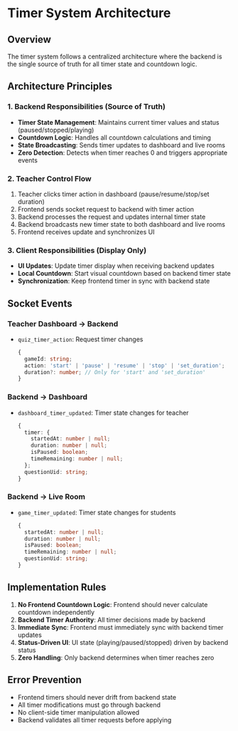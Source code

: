 # Timer System Architecture

## Overview
The timer system follows a centralized architecture where the backend is the single source of truth for all timer state and countdown logic.

## Architecture Principles

### 1. Backend Responsibilities (Source of Truth)
- **Timer State Management**: Maintains current timer values and status (paused/stopped/playing)
- **Countdown Logic**: Handles all countdown calculations and timing
- **State Broadcasting**: Sends timer updates to dashboard and live rooms
- **Zero Detection**: Detects when timer reaches 0 and triggers appropriate events

### 2. Teacher Control Flow
1. Teacher clicks timer action in dashboard (pause/resume/stop/set duration)
2. Frontend sends socket request to backend with timer action
3. Backend processes the request and updates internal timer state
4. Backend broadcasts new timer state to both dashboard and live rooms
5. Frontend receives update and synchronizes UI

### 3. Client Responsibilities (Display Only)
- **UI Updates**: Update timer display when receiving backend updates
- **Local Countdown**: Start visual countdown based on backend timer state
- **Synchronization**: Keep frontend timer in sync with backend state

## Socket Events

### Teacher Dashboard → Backend
- `quiz_timer_action`: Request timer changes
  ```typescript
  {
    gameId: string;
    action: 'start' | 'pause' | 'resume' | 'stop' | 'set_duration';
    duration?: number; // Only for 'start' and 'set_duration'
  }
  ```

### Backend → Dashboard
- `dashboard_timer_updated`: Timer state changes for teacher
  ```typescript
  {
    timer: {
      startedAt: number | null;
      duration: number | null;
      isPaused: boolean;
      timeRemaining: number | null;
    };
    questionUid: string;
  }
  ```

### Backend → Live Room
- `game_timer_updated`: Timer state changes for students
  ```typescript
  {
    startedAt: number | null;
    duration: number | null;
    isPaused: boolean;
    timeRemaining: number | null;
    questionUid: string;
  }
  ```

## Implementation Rules

1. **No Frontend Countdown Logic**: Frontend should never calculate countdown independently
2. **Backend Timer Authority**: All timer decisions made by backend
3. **Immediate Sync**: Frontend must immediately sync with backend timer updates
4. **Status-Driven UI**: UI state (playing/paused/stopped) driven by backend status
5. **Zero Handling**: Only backend determines when timer reaches zero

## Error Prevention

- Frontend timers should never drift from backend state
- All timer modifications must go through backend
- No client-side timer manipulation allowed
- Backend validates all timer requests before applying
